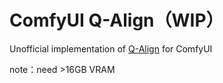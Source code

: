 # ComfyUI Q-Align（WIP）
Unofficial implementation of [Q-Align](https://github.com/Q-Future/Q-Align) for ComfyUI

note：need >16GB VRAM


